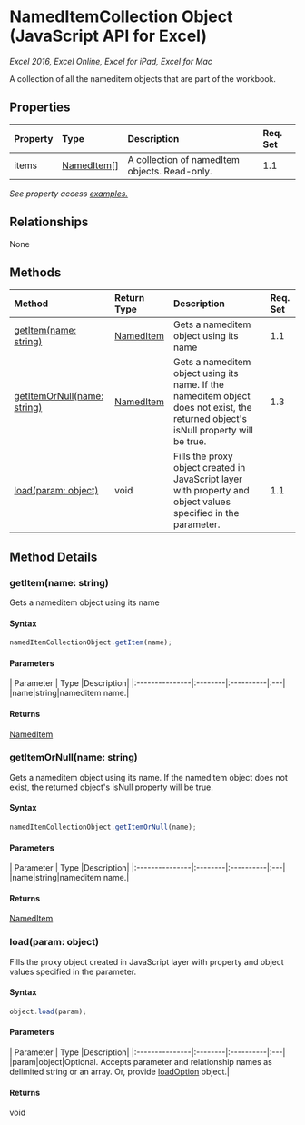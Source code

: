 # NamedItemCollection Object (JavaScript API for Excel)

_Excel 2016, Excel Online, Excel for iPad, Excel for Mac_

A collection of all the nameditem objects that are part of the workbook.

## Properties

| Property	   | Type	|Description| Req. Set|
|:---------------|:--------|:----------|:----|
|items|[NamedItem[]](nameditem.md)|A collection of namedItem objects. Read-only.|1.1||

_See property access [examples.](#property-access-examples)_

## Relationships
None


## Methods

| Method		   | Return Type	|Description| Req. Set|
|:---------------|:--------|:----------|:----|
|[getItem(name: string)](#getitemname-string)|[NamedItem](nameditem.md)|Gets a nameditem object using its name|1.1|
|[getItemOrNull(name: string)](#getitemornullname-string)|[NamedItem](nameditem.md)|Gets a nameditem object using its name. If the nameditem object does not exist, the returned object's isNull property will be true.|1.3|
|[load(param: object)](#loadparam-object)|void|Fills the proxy object created in JavaScript layer with property and object values specified in the parameter.|1.1|

## Method Details


### getItem(name: string)
Gets a nameditem object using its name

#### Syntax
```js
namedItemCollectionObject.getItem(name);
```

#### Parameters
| Parameter	   | Type	|Description|
|:---------------|:--------|:----------|:---|
|name|string|nameditem name.|

#### Returns
[NamedItem](nameditem.md)

### getItemOrNull(name: string)
Gets a nameditem object using its name. If the nameditem object does not exist, the returned object's isNull property will be true.

#### Syntax
```js
namedItemCollectionObject.getItemOrNull(name);
```

#### Parameters
| Parameter	   | Type	|Description|
|:---------------|:--------|:----------|:---|
|name|string|nameditem name.|

#### Returns
[NamedItem](nameditem.md)

### load(param: object)
Fills the proxy object created in JavaScript layer with property and object values specified in the parameter.

#### Syntax
```js
object.load(param);
```

#### Parameters
| Parameter	   | Type	|Description|
|:---------------|:--------|:----------|:---|
|param|object|Optional. Accepts parameter and relationship names as delimited string or an array. Or, provide [loadOption](loadoption.md) object.|

#### Returns
void
